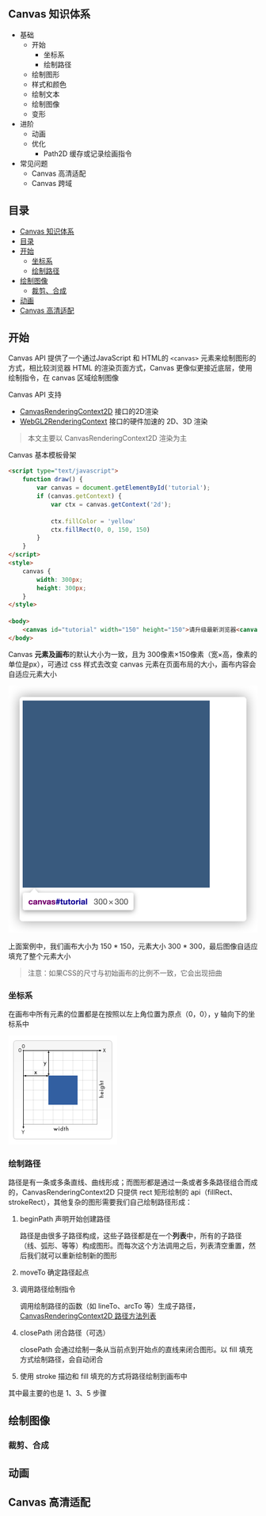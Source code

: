 
## Canvas 知识体系

- 基础
  - 开始
    - 坐标系
    - 绘制路径
  - 绘制图形
  - 样式和颜色
  - 绘制文本
  - 绘制图像
  - 变形
- 进阶
  - 动画
  - 优化
    - Path2D 缓存或记录绘画指令
- 常见问题
  - Canvas 高清适配
  - Canvas 跨域

## 目录

- [Canvas 知识体系](#canvas-知识体系)
- [目录](#目录)
- [开始](#开始)
  - [坐标系](#坐标系)
  - [绘制路径](#绘制路径)
- [绘制图像](#绘制图像)
  - [裁剪、合成](#裁剪合成)
- [动画](#动画)
- [Canvas 高清适配](#canvas-高清适配)

## 开始

Canvas API 提供了一个通过JavaScript 和 HTML的 `<canvas>` 元素来绘制图形的方式，相比较浏览器 HTML 的渲染页面方式，Canvas 更像似更接近底层，使用绘制指令，在 canvas 区域绘制图像

Canvas API 支持
- [CanvasRenderingContext2D](https://developer.mozilla.org/zh-CN/docs/Web/API/CanvasRenderingContext2D) 接口的2D渲染
- [WebGL2RenderingContext](https://developer.mozilla.org/zh-CN/docs/Web/API/WebGL2RenderingContext) 接口的硬件加速的 2D、3D 渲染

> 本文主要以 CanvasRenderingContext2D 渲染为主

Canvas 基本模板骨架

```html
<script type="text/javascript">
    function draw() {
        var canvas = document.getElementById('tutorial');
        if (canvas.getContext) {
            var ctx = canvas.getContext('2d');

            ctx.fillColor = 'yellow'
            ctx.fillRect(0, 0, 150, 150)
        }
    }
</script>
<style>
    canvas {
        width: 300px;
        height: 300px;
    }
</style>

<body>
    <canvas id="tutorial" width="150" height="150">请升级最新浏览器<canvas>
</body>
```

Canvas **元素及画布**的默认大小为一致，且为 300像素×150像素（宽×高，像素的单位是px），可通过 css 样式去改变 canvas 元素在页面布局的大小，画布内容会自适应元素大小

![](./images/iShot2020-07-08pm11.20.08.png)

上面案例中，我们画布大小为 150 * 150，元素大小 300 * 300，最后图像自适应填充了整个元素大小

> 注意：如果CSS的尺寸与初始画布的比例不一致，它会出现扭曲

### 坐标系

在画布中所有元素的位置都是在按照以左上角位置为原点（0，0），y 轴向下的坐标系中

![](./images/Canvas_default_grid.png)

### 绘制路径

路径是有一条或多条直线、曲线形成；而图形都是通过一条或者多条路径组合而成的，CanvasRenderingContext2D 只提供 rect 矩形绘制的 api（fillRect、strokeRect），其他复杂的图形需要我们自己绘制路径形成：

1. beginPath 声明开始创建路径
   
   路径是由很多子路径构成，这些子路径都是在一个**列表**中，所有的子路径（线、弧形、等等）构成图形。而每次这个方法调用之后，列表清空重置，然后我们就可以重新绘制新的图形
   
2. moveTo 确定路径起点
3. 调用路径绘制指令
   
   调用绘制路径的函数（如 lineTo、arcTo 等）生成子路径，[CanvasRenderingContext2D 路径方法列表](https://developer.mozilla.org/zh-CN/docs/Web/API/CanvasRenderingContext2D#%E8%B7%AF%E5%BE%84)

4. closePath 闭合路径（可选）
   
   closePath 会通过绘制一条从当前点到开始点的直线来闭合图形。以 fill 填充方式绘制路径，会自动闭合

5. 使用 stroke 描边和 fill 填充的方式将路径绘制到画布中

其中最主要的也是 1、3、5 步骤

## 绘制图像

### 裁剪、合成

## 动画

## Canvas 高清适配